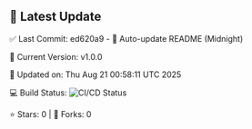 ## 🚀 Latest Update

✅ Last Commit: ed620a9 - 🤖 Auto-update README (Midnight)

🌟 Current Version: v1.0.0

📅 Updated on: Thu Aug 21 00:58:11 UTC 2025

💻 Build Status: ![CI/CD Status](https://github.com/SaiAryan1784/wedding_frontend/actions/workflows/update-readme.yml/badge.svg)

⭐️ Stars: 0 | 🍴 Forks: 0
